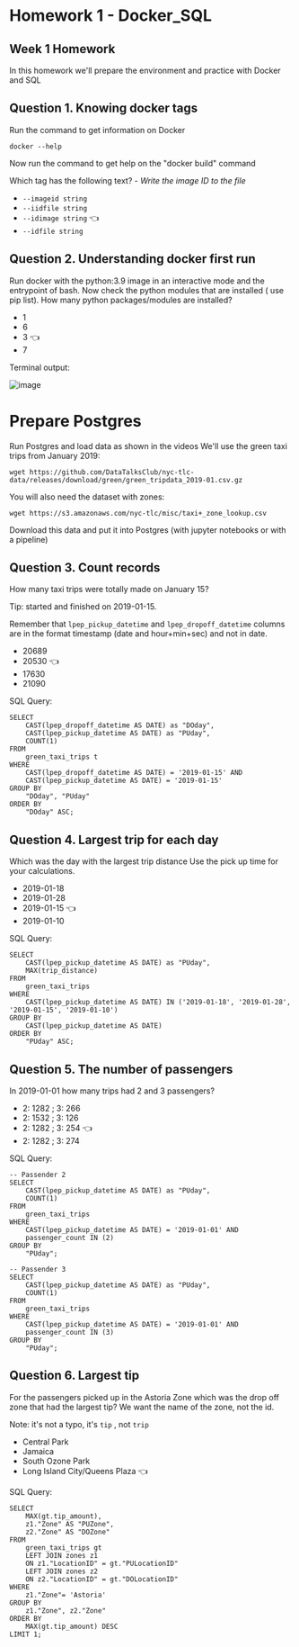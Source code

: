 # Homework 1 - Docker_SQL

## Week 1 Homework

In this homework we'll prepare the environment 
and practice with Docker and SQL


## Question 1. Knowing docker tags

Run the command to get information on Docker 

```docker --help```

Now run the command to get help on the "docker build" command

Which tag has the following text? - *Write the image ID to the file* 

- `--imageid string`
- `--iidfile string`
- `--idimage string` :point_left:
- `--idfile string`


## Question 2. Understanding docker first run 

Run docker with the python:3.9 image in an interactive mode and the entrypoint of bash.
Now check the python modules that are installed ( use pip list). 
How many python packages/modules are installed?

- 1
- 6
- 3 :point_left:
- 7

Terminal output:

![image](https://user-images.githubusercontent.com/62455043/215380527-26830408-6807-4b6b-be39-d71778ddaaf0.png)

# Prepare Postgres

Run Postgres and load data as shown in the videos
We'll use the green taxi trips from January 2019:

```wget https://github.com/DataTalksClub/nyc-tlc-data/releases/download/green/green_tripdata_2019-01.csv.gz```

You will also need the dataset with zones:

```wget https://s3.amazonaws.com/nyc-tlc/misc/taxi+_zone_lookup.csv```

Download this data and put it into Postgres (with jupyter notebooks or with a pipeline)


## Question 3. Count records 

How many taxi trips were totally made on January 15?

Tip: started and finished on 2019-01-15. 

Remember that `lpep_pickup_datetime` and `lpep_dropoff_datetime` columns are in the format timestamp (date and hour+min+sec) and not in date.

- 20689
- 20530 :point_left:
- 17630
- 21090

SQL Query:
```
SELECT 
	CAST(lpep_dropoff_datetime AS DATE) as "DOday",
	CAST(lpep_pickup_datetime AS DATE) as "PUday",
	COUNT(1)
FROM 	
	green_taxi_trips t
WHERE
	CAST(lpep_dropoff_datetime AS DATE) = '2019-01-15' AND
	CAST(lpep_pickup_datetime AS DATE) = '2019-01-15'
GROUP BY
	"DOday", "PUday"
ORDER BY
	"DOday" ASC;
```

## Question 4. Largest trip for each day

Which was the day with the largest trip distance
Use the pick up time for your calculations.

- 2019-01-18
- 2019-01-28
- 2019-01-15 :point_left:
- 2019-01-10

SQL Query:
```
SELECT 
	CAST(lpep_pickup_datetime AS DATE) as "PUday",
	MAX(trip_distance)
FROM 
	green_taxi_trips
WHERE
	CAST(lpep_pickup_datetime AS DATE) IN ('2019-01-18', '2019-01-28', '2019-01-15', '2019-01-10')
GROUP BY
	CAST(lpep_pickup_datetime AS DATE) 
ORDER BY
	"PUday" ASC;
```

## Question 5. The number of passengers

In 2019-01-01 how many trips had 2 and 3 passengers?
 
- 2: 1282 ; 3: 266
- 2: 1532 ; 3: 126
- 2: 1282 ; 3: 254 :point_left:
- 2: 1282 ; 3: 274

SQL Query:
```
-- Passender 2
SELECT 
	CAST(lpep_pickup_datetime AS DATE) as "PUday",
	COUNT(1)
FROM 
	green_taxi_trips
WHERE
	CAST(lpep_pickup_datetime AS DATE) = '2019-01-01' AND
	passenger_count IN (2)
GROUP BY
	"PUday";
  
-- Passender 3
SELECT 
	CAST(lpep_pickup_datetime AS DATE) as "PUday",
	COUNT(1)
FROM 
	green_taxi_trips
WHERE
	CAST(lpep_pickup_datetime AS DATE) = '2019-01-01' AND
	passenger_count IN (3)
GROUP BY
	"PUday";
```

## Question 6. Largest tip

For the passengers picked up in the Astoria Zone which was the drop off zone that had the largest tip?
We want the name of the zone, not the id.

Note: it's not a typo, it's `tip` , not `trip`

- Central Park
- Jamaica
- South Ozone Park
- Long Island City/Queens Plaza :point_left:

SQL Query:
```
SELECT 
	MAX(gt.tip_amount),
	z1."Zone" AS "PUZone",
	z2."Zone" AS "DOZone"
FROM 
	green_taxi_trips gt
	LEFT JOIN zones z1
	ON z1."LocationID" = gt."PULocationID" 
	LEFT JOIN zones z2
	ON z2."LocationID" = gt."DOLocationID"
WHERE
	z1."Zone"= 'Astoria'
GROUP BY
	z1."Zone", z2."Zone"
ORDER BY
	MAX(gt.tip_amount) DESC
LIMIT 1;
```
